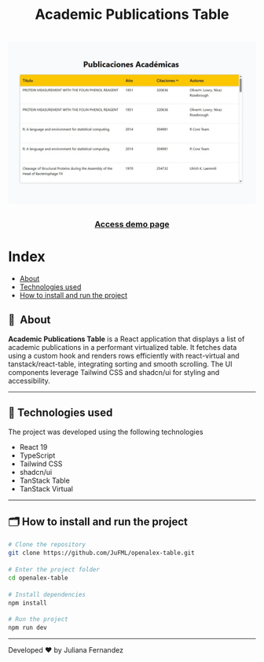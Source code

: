 <h1 align="center">
    Academic Publications Table
</h1>

<h1 align="center">
  <img width="800" src="public/presentation.jpg" alt="Cart preview"/>
</h1>

<h3 align="center">
  <a href="https://academic-publications-table.netlify.app/" target="_blank">Access demo page</a>
<h3 >

# Index

- [About](#-about)
- [Technologies used](#-technologies-used)
- [How to install and run the project](#-how-to-install-and-run-the-project)

## 🔖&nbsp; About

**Academic Publications Table** is a React application that displays a list of academic publications in a performant virtualized table.
It fetches data using a custom hook and renders rows efficiently with react-virtual and tanstack/react-table, integrating sorting and smooth scrolling.
The UI components leverage Tailwind CSS and shadcn/ui for styling and accessibility.


---

## 🚀 Technologies used

The project was developed using the following technologies

- React 19
- TypeScript
- Tailwind CSS
- shadcn/ui
- TanStack Table
- TanStack Virtual

---

## 🗂 How to install and run the project

```bash
# Clone the repository
git clone https://github.com/JuFML/openalex-table.git

# Enter the project folder
cd openalex-table

# Install dependencies
npm install

# Run the project
npm run dev
```
---

Developed ❤ by Juliana Fernandez